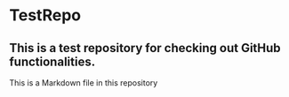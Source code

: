 # TestRepo
## This is a test repository for checking out GitHub functionalities.
This is a Markdown file in this repository

